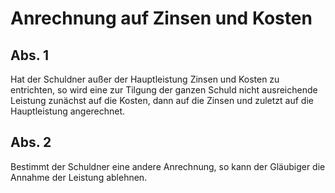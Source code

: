 # Anrechnung auf Zinsen und Kosten



## Abs. 1

 Hat der Schuldner außer der Hauptleistung Zinsen und Kosten zu entrichten, so wird eine zur Tilgung der ganzen Schuld nicht ausreichende Leistung zunächst auf die Kosten, dann auf die Zinsen und zuletzt auf die Hauptleistung angerechnet.

## Abs. 2

 Bestimmt der Schuldner eine andere Anrechnung, so kann der Gläubiger die Annahme der Leistung ablehnen. 

